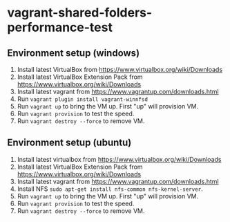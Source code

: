 # vagrant-shared-folders-performance-test

## Environment setup (windows)

1. Install latest VirtualBox from https://www.virtualbox.org/wiki/Downloads
2. Install latest VirtualBox Extension Pack from https://www.virtualbox.org/wiki/Downloads
3. Install latest vagrant from https://www.vagrantup.com/downloads.html
4. Run `vagrant plugin install vagrant-winnfsd`
5. Run `vagrant up` to bring the VM up. First "up" will provision VM.
6. Run `vagrant provision` to test the speed.
7. Run `vagrant destroy --force` to remove VM.

## Environment setup (ubuntu)

1. Install latest virtualbox from https://www.virtualbox.org/wiki/Downloads
2. Install latest VirtualBox Extension Pack from https://www.virtualbox.org/wiki/Downloads
3. Install latest vagrant from https://www.vagrantup.com/downloads.html
4. Install NFS `sudo apt-get install nfs-common nfs-kernel-server`.
5. Run `vagrant up` to bring the VM up. First "up" will provision VM.
6. Run `vagrant provision` to test the speed.
7. Run `vagrant destroy --force` to remove VM.
